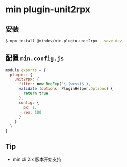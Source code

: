 # min plugin-unit2rpx

## 安装

``` bash
$ npm install @mindev/min-plugin-unit2rpx --save-dev
```

## 配置 `min.config.js`

``` js
module.exports = {
  plugins: {
    unit2rpx: {
      filter: new RegExp('\.(wxss)$'),
      validate (options: PluginHelper.Options) {
        return true
      },
      config: {
        px: 1,
        rem: 100
      }
    }
  }
}
```

## Tip

- min cli 2.x 版本开始支持
